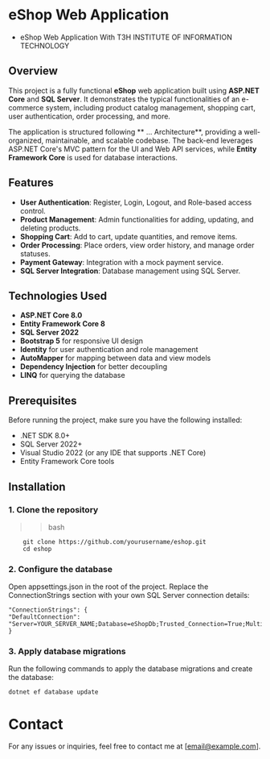 # eShop Web Application 
- eShop Web Application With T3H INSTITUTE OF INFORMATION TECHNOLOGY
## Overview
This project is a fully functional **eShop** web application built using **ASP.NET Core** and **SQL Server**. It demonstrates the typical functionalities of an e-commerce system, including product catalog management, shopping cart, user authentication, order processing, and more. 

The application is structured following ** ... Architecture**, providing a well-organized, maintainable, and scalable codebase. The back-end leverages ASP.NET Core's MVC pattern for the UI and Web API services, while **Entity Framework Core** is used for database interactions.

## Features
- **User Authentication**: Register, Login, Logout, and Role-based access control.
- **Product Management**: Admin functionalities for adding, updating, and deleting products.
- **Shopping Cart**: Add to cart, update quantities, and remove items.
- **Order Processing**: Place orders, view order history, and manage order statuses.
- **Payment Gateway**: Integration with a mock payment service.
- **SQL Server Integration**: Database management using SQL Server.

## Technologies Used
- **ASP.NET Core 8.0**
- **Entity Framework Core 8**
- **SQL Server 2022**
- **Bootstrap 5** for responsive UI design
- **Identity** for user authentication and role management
- **AutoMapper** for mapping between data and view models
- **Dependency Injection** for better decoupling
- **LINQ** for querying the database
###
## Prerequisites
Before running the project, make sure you have the following installed:
- .NET SDK 8.0+
- SQL Server 2022+
- Visual Studio 2022 (or any IDE that supports .NET Core)
- Entity Framework Core tools

## Installation

### 1. Clone the repository

>>  bash

		git clone https://github.com/yourusername/eshop.git
		cd eshop

### 2. Configure the database

Open appsettings.json in the root of the project.
Replace the ConnectionStrings section with your own SQL Server connection details:

>>
	"ConnectionStrings": {
	"DefaultConnection": "Server=YOUR_SERVER_NAME;Database=eShopDb;Trusted_Connection=True;MultipleActiveResultSets=true"
	}


### 3. Apply database migrations

Run the following commands to apply the database migrations and create the database:

>>
	dotnet ef database update


# Contact
For any issues or inquiries, feel free to contact me at [email@example.com].
		